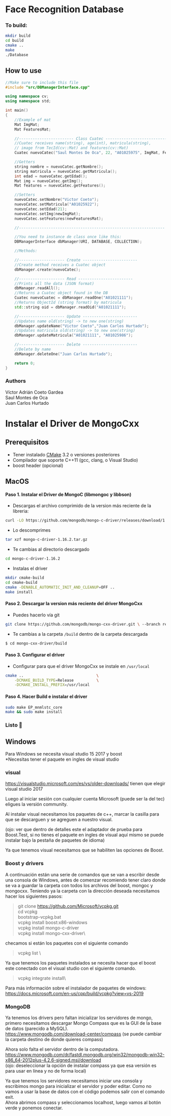 # Face Recognition Database

### To build:

```sh
mkdir build
cd build
cmake ..
make
./Database
```

## How to use

```c++
//Make sure to include this file
#include "src/DBManagerInterface.cpp"

using namespace cv;
using namespace std;

int main()
{
    //Example of mat
    Mat ImgMat;
    Mat FeaturesMat;

    //------------------------ Class Cuatec ---------------------------
    //Cuatec receives name(string), age(int), matricula(string),
    // image from TecId(cv::Mat) and features(cv::Mat)
    Cuatec nuevoCatec("Saul Montes De Oca", 22, "A01025975", ImgMat, FeaturesMat);

    //Getters
    string nombre = nuevoCatec.getNombre();
    string matricula = nuevoCatec.getMatricula();
    int edad = nuevoCatec.getEdad();
    Mat img = nuevoCatec.getImg();
    Mat features = nuevoCatec.getFeatures();

    //Setters
    nuevoCatec.setNombre("Victor Coeto");
    nuevoCatec.setMatricula("A01025922");
    nuevoCatec.setEdad(21);
    nuevoCatec.setImg(newImgMat);
    nuevoCatec.setFeatures(newFeaturesMat);

    //----------------------------------------------------------------

    //You need to instance de class once like this:
    DBManagerInterface dbManager(URI, DATABASE, COLLECTION);

    //Methods:

    //-------------------- Create ------------------------
    //Create method receives a Cuatec object
    dbManager.create(nuevoCatec);

    //-------------------- Read ------------------------
    //Prints all the data (JSON format)
    dbManager.readAll();
    //Returns a Cuatec object found in the DB
    Cuatec nuevoCuatec = dbManager.readOne("A01021111");
    //Returns ObjectId (string format) by matricula
    std::string oid = dbManager.readOid("A01021111");

    //-------------------- Update ------------------------
    //Updates name old(string) -> to new one(string)
    dbManager.updateName("Victor Coeto","Juan Carlos Hurtado");
    //Updates matricula old(string) -> to new one(string)
    dbManager.updateMatricula("A01021111", "A01025986");

    //-------------------- Delete ------------------------
    //Delete by name
    dbManager.deleteOne("Juan Carlos Hurtado");

    return 0;
}
```

### Authors

Víctor Adrián Coeto Gardea \
Saul Montes de Oca\
Juan Carlos Hurtado

# Instalar el Driver de MongoCxx

## Prerequisitos

- Tener instalado
  [CMake](https://cmake.org/) 3.2 o versiones posteriores
- Compilador que soporte C++11 (gcc, clang, o Visual Studio)
- boost header (opcional)

## MacOS

#### Paso 1. Instalar el Driver de MongoC (libmongoc y libbson)

- Descargas el archivo comprimido de la version más reciente de la libreria:

```sh
curl -LO https://github.com/mongodb/mongo-c-driver/releases/download/1.16.2/mongo-c-driver-1.16.2.tar.gz
```

- Lo descomprimes

```sh
tar xzf mongo-c-driver-1.16.2.tar.gz
```

- Te cambias al directorio descargado

```sh
cd mongo-c-driver-1.16.2
```

- Instalas el driver

```sh
mkdir cmake-build
cd cmake-build
cmake -DENABLE_AUTOMATIC_INIT_AND_CLEANUP=OFF ..
make install
```

#### Paso 2. Descargar la version más reciente del driver MongoCxx

- Puedes hacerlo vía git

```sh
git clone https://github.com/mongodb/mongo-cxx-driver.git \ --branch releases/stable --depth 1
```

- Te cambias a la carpeta `/build` dentro de la carpeta descargada

```sh
$ cd mongo-cxx-driver/build
```

#### Paso 3. Configurar el driver

- Configurar para que el driver MongoCxx se instale en `/usr/local`

```sh
cmake ..                                \
    -DCMAKE_BUILD_TYPE=Release          \
    -DCMAKE_INSTALL_PREFIX=/usr/local
```

#### Paso 4. Hacer Build e instalar el driver

```sh
sudo make EP_mnmlstc_core
make && sudo make install
```

### Listo 🤟

## Windows

Para Windows se necesita visual studio 15 2017 y boost \
\*Necesitas tener el paquete en ingles de visual studio

### visual

https://visualstudio.microsoft.com/es/vs/older-downloads/
tienen que elegir visual studio 2017

Luego al iniciar sesión con cualquier cuenta Microsoft (puede ser la del tec) eligues la versión community.

Al instalar visual necesitamos los paquetes de c++, marcar la casilla para que se descarguen y se agreguen a nuestro visual.

(ojo: ver que dentro de detalles este el adaptador de prueba para Boost.Test, si no tienes el paquete en ingles de visual aquí mismo se puede instalar bajo la pestaña de paquetes de idioma)

Ya que tenemos visual necesitamos que se habiliten las opciones de Boost.

### Boost y drivers

A continuación están una serie de comandos que se van a escribir desde una consola de Windows, antes de comenzar recomiendo tener claro donde se va a guardar la carpeta con todos los archivos del boost, mongoc y mongocxx. Teniendo ya la carpeta con la dirección deseada necesitamos hacer los siguientes pasos:

> git clone https://github.com/Microsoft/vcpkg.git \
> cd vcpkg\
> bootstrap-vcpkg.bat\
> vcpkg install boost:x86-windows\
> vcpkg install mongo-c-driver \
> vcpkg install mongo-cxx-driver\

checamos si están los paquetes con el siguiente comando

> vcpkg list \

Ya que tenemos los paquetes instalados se necesita hacer que el boost este conectado con el visual studio con el siguiente comando. 

> vcpkg integrate install\

Para más información sobre el instalador de paquetes de windows: https://docs.microsoft.com/en-us/cpp/build/vcpkg?view=vs-2019

### MongoDB

Ya tenemos los drivers pero faltan inicializar los servidores de mongo, primero necesitamos descargar Mongo Compass que es la GUI de la base de datos (parecido a MySQL). \
https://www.mongodb.com/download-center/compass (se puede cambiar la carpeta destino de donde quieres compass)

Ahora solo falta el servidor dentro de la computadora.
https://www.mongodb.com/dr/fastdl.mongodb.org/win32/mongodb-win32-x86_64-2012plus-4.2.6-signed.msi/download  
(ojo: deseleccionar la opción de instalar compass ya que esa versión es para usar en línea y no de forma local)

Ya que tenemos los servidores necesitamos iniciar una consola y escribimos mongo para inicializar el servidor y poder editar. Como no vamos a usar la base de datos con el código podemos salir con el comando exit.  
Ahora abrimos compass y seleccionamos localhost, luego vamos al botón verde y ponemos conectar.
